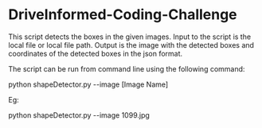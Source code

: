 # DriveInformed-Coding-Challenge

This script detects the boxes in the given images.
Input to the script is the local file or local file path.
Output is the image with the detected boxes and coordinates of the detected boxes in the json format.

The script can be run from command line using the following command:

python shapeDetector.py --image [Image Name]

Eg:

python shapeDetector.py --image 1099.jpg
